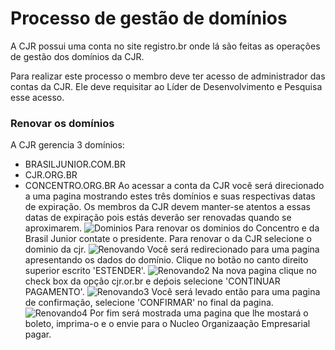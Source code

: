 # Processo de gestão de domínios

A CJR possui uma conta no site registro.br onde lá são feitas as operações
de gestão dos domínios da CJR.

Para realizar este processo o membro deve ter acesso de administrador das contas da CJR. Ele deve requisitar ao Líder de Desenvolvimento e Pesquisa esse acesso.

### Renovar os domínios
A CJR gerencia 3 domínios:
- BRASILJUNIOR.COM.BR
- CJR.ORG.BR
- CONCENTRO.ORG.BR
Ao acessar a conta da CJR você será direcionado a uma pagina mostrando estes três domínios e suas
respectivas datas de expiração.
Os membros da CJR devem manter-se atentos a essas datas de expiração pois estás deverão ser
renovadas quando se aproximarem.
![Dominios](../img/ndp/processo_de_gestão_de_dominios/dominios.png)
Para renovar os dominios do Concentro e da Brasil Junior contate o presidente.
Para renovar o da CJR selecione o dominio da cjr.
![Renovando](../img/ndp/processo_de_gestão_de_dominios/renovando.png)
Você será redirecionado para uma pagina apresentando os dados do domínio.
Clique no botão no canto direito superior escrito 'ESTENDER'.
![Renovando2](../img/ndp/processo_de_gestão_de_dominios/renovando2.png)
Na nova pagina clique no check box da opção cjr.or.br e deṕois selecione
'CONTINUAR PAGAMENTO'.
![Renovando3](../img/ndp/processo_de_gestão_de_dominios/renovando3.png)
Você será levado então para uma pagina de confirmação, selecione 'CONFIRMAR'
no final da pagina.
![Renovando4](../img/ndp/processo_de_gestão_de_dominios/renovando4.png)
Por fim será mostrada uma pagina que lhe mostará o boleto, imprima-o 
e o envie para o Nucleo Organizaação Empresarial pagar.